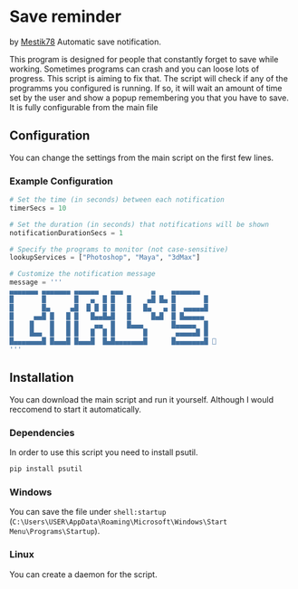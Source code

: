 # Save reminder
by [Mestik78](github.com/Mestik78)
Automatic save notification.

This program is designed for people that constantly forget to save while working. Sometimes programs can crash and you can loose lots of progress. This script is aiming to fix that.
The script will check if any of the programms you configured is running. If so, it will wait an amount of time set by the user and show a popup remembering you that you have to save.
It is fully configurable from the main file

## Configuration
You can change the settings from the main script on the first few lines.
### Example Configuration
```python
# Set the time (in seconds) between each notification
timerSecs = 10

# Set the duration (in seconds) that notifications will be shown
notificationDurationSecs = 1

# Specify the programs to monitor (not case-sensitive)
lookupServices = ["Photoshop", "Maya", "3dMax"]

# Customize the notification message
message = '''
▄▄▄▄▄▄▄ ▄▄▄▄▄▄▄ ▄▄▄▄▄▄   ▄▄▄       ▄    ▄▄▄▄▄▄▄ 
█       █       █   ▄  █ █   █    ▄█ █▄ █       █
█       █▄     ▄█  █ █ █ █   █   █▄   ▄ █  ▄▄▄▄▄█
█     ▄▄█ █   █ █   █▄▄█▄█   █     █▄█  █ █▄▄▄▄▄ 
█    █    █   █ █    ▄▄  █   █▄▄▄       █▄▄▄▄▄  █
█    █▄▄  █   █ █   █  █ █       █       ▄▄▄▄▄█ █
█▄▄▄▄▄▄▄█ █▄▄▄█ █▄▄▄█  █▄█▄▄▄▄▄▄▄█      █▄▄▄▄▄▄▄█ 🫶
'''
```

## Installation
You can download the main script and run it yourself. Although I would reccomend to start it automatically.
### Dependencies
In order to use this script you need to install psutil.
```python
pip install psutil
```
### Windows
You can save the file under `shell:startup` (`C:\Users\USER\AppData\Roaming\Microsoft\Windows\Start Menu\Programs\Startup`).
### Linux
You can create a daemon for the script.
